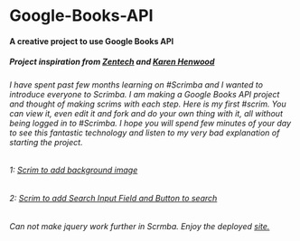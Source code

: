 # Google-Books-API
#### A creative project to use Google Books API
##### Project inspiration from [Zentech](https://youtu.be/bsZKDIaij-A) and [Karen Henwood](https://codepen.io/karenhenwood/pen/ybQYxO)
###### I have spent past few months learning on #Scrimba and I wanted to introduce everyone to Scrimba. I am making a Google Books API project and thought of making scrims with each step. Here is my first #scrim. You can view it, even edit it and fork and do your own thing with it, all without being logged in to #Scrimba. I hope you will spend few minutes of your day to see this fantastic technology and listen to my very bad explanation of starting the project.

###### 1: [Scrim to add background image](https://scrimba.com/scrim/cvN37BT8)

###### 2: [Scrim to add Search Input Field and Button to search](https://scrimba.com/scrim/cedwEaSQ)

###### Can not make jquery work further in Scrmba. Enjoy the deployed [site.](https://google-books-api.vercel.app/)
